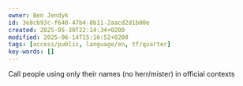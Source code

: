 ```yaml
---
owner: Ben Jendyk
id: 3e8cb93c-f640-47b4-8b11-2aacd2d1b00e
created: 2025-05-30T22:14:34+0200
modified: 2025-06-14T15:16:52+0200
tags: [access/public, language/en, tf/quarter]
key-words: []
---
```


Call people using only their names (no herr/mister) in official contexts
